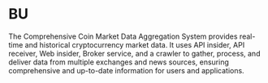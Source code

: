 # BU
The Comprehensive Coin Market Data Aggregation System provides real-time and historical cryptocurrency market data. It uses API insider, API receiver, Web insider, Broker service, and a crawler to gather, process, and deliver data from multiple exchanges and news sources, ensuring comprehensive and up-to-date information for users and applications.
